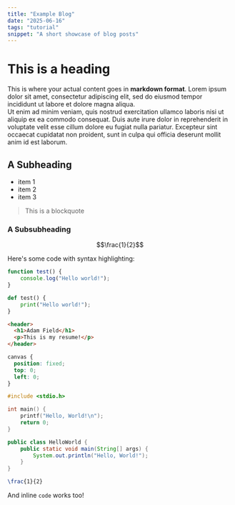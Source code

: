 ```yaml
---
title: "Example Blog"
date: "2025-06-16"
tags: "tutorial"
snippet: "A short showcase of blog posts"
---
```


# This is a heading  
This is where your actual content goes in **markdown format**. Lorem ipsum dolor sit amet, consectetur adipiscing elit, sed do eiusmod tempor incididunt ut labore et dolore magna aliqua.  
Ut enim ad minim veniam, quis nostrud exercitation ullamco laboris nisi ut aliquip ex ea commodo consequat. Duis aute irure dolor in reprehenderit in voluptate velit esse cillum dolore eu fugiat nulla pariatur. Excepteur sint occaecat cupidatat non proident, sunt in culpa qui officia deserunt mollit anim id est laborum.  
## A Subheading  
- item 1  
- item 2  
- item 3  
> This is a blockquote  
### A Subsubheading  

$$\frac{1}{2}$$

Here's some code with syntax highlighting:

```javascript
function test() {
    console.log("Hello world!");
}
```

```python
def test() {
    print("Hello world!");
}
```

```html
<header>
  <h1>Adam Field</h1>
  <p>This is my resume!</p>
</header>
```

```css
canvas {
  position: fixed;
  top: 0;
  left: 0;
}
```

```c
#include <stdio.h>

int main() {
    printf("Hello, World!\n");
    return 0;
}
```

```java
public class HelloWorld {
    public static void main(String[] args) {
        System.out.println("Hello, World!");
    }
}
```

```tex
\frac{1}{2}
```

And inline `code` works too!